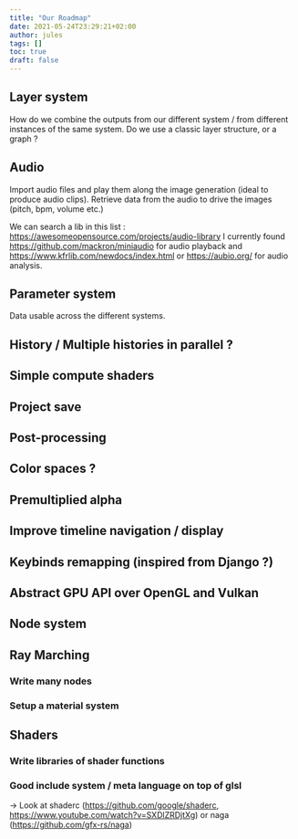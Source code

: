```yaml
---
title: "Our Roadmap"
date: 2021-05-24T23:29:21+02:00
author: jules
tags: []
toc: true
draft: false
---
```


## Layer system

How do we combine the outputs from our different system / from different instances of the same system.
Do we use a classic layer structure, or a graph ?

## Audio

Import audio files and play them along the image generation (ideal to produce audio clips). Retrieve data from the audio to drive the images (pitch, bpm, volume etc.)

We can search a lib in this list : https://awesomeopensource.com/projects/audio-library
I currently found https://github.com/mackron/miniaudio for audio playback
and https://www.kfrlib.com/newdocs/index.html or https://aubio.org/ for audio analysis.

## Parameter system

Data usable across the different systems.

## History / Multiple histories in parallel ?

## Simple compute shaders

## Project save

## Post-processing

## Color spaces ?

## Premultiplied alpha

## Improve timeline navigation / display

## Keybinds remapping (inspired from Django ?)

## Abstract GPU  API over OpenGL and Vulkan

## Node system

## Ray Marching

### Write many nodes

### Setup a material system

## Shaders

### Write libraries of shader functions

### Good include system / meta language on top of glsl

-> Look at shaderc (https://github.com/google/shaderc, https://www.youtube.com/watch?v=SXDlZRDjtXg) or naga (https://github.com/gfx-rs/naga)